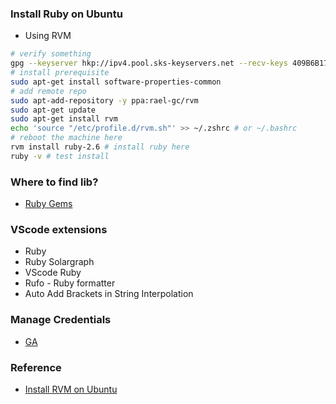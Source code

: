 ### Install Ruby on Ubuntu
- Using RVM
```sh
# verify something
gpg --keyserver hkp://ipv4.pool.sks-keyservers.net --recv-keys 409B6B1796C275462A1703113804BB82D39DC0E3 7D2BAF1CF37B13E2069D6956105BD0E739499BDB
# install prerequisite
sudo apt-get install software-properties-common
# add remote repo
sudo apt-add-repository -y ppa:rael-gc/rvm
sudo apt-get update
sudo apt-get install rvm
echo 'source "/etc/profile.d/rvm.sh"' >> ~/.zshrc # or ~/.bashrc
# reboot the machine here
rvm install ruby-2.6 # install ruby here
ruby -v # test install
```

### Where to find lib?
- [Ruby Gems](https://rubygems.org/)

### VScode extensions
- Ruby
- Ruby Solargraph
- VScode Ruby
- Rufo - Ruby formatter
- Auto Add Brackets in String Interpolation

### Manage Credentials
- [GA](https://www.rubyguides.com/2019/01/ruby-environment-variables/)

### Reference
- [Install RVM on Ubuntu](https://github.com/rvm/ubuntu_rvm)